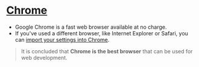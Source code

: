 # [Chrome](https://support.google.com/chrome/answer/95346?hl=en&co=GENIE.Platform%3DDesktop)

- Google Chrome is a fast web browser available at no charge.
- If you've used a different browser, like Internet Explorer or Safari, you can [import your settings into Chrome](https://support.google.com/chrome/answer/96816?visit_id=638137120117949604-2443617695&rd=1).

> It is concluded that **Chrome is the best browser** that can be used for web development.
